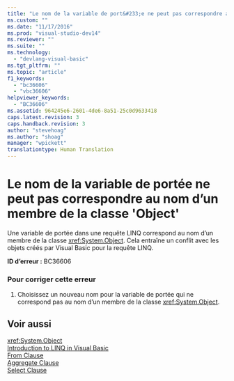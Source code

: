```yaml
---
title: "Le nom de la variable de port&#233;e ne peut pas correspondre au nom d’un membre de la classe &#39;Object&#39; | Microsoft Docs"
ms.custom: ""
ms.date: "11/17/2016"
ms.prod: "visual-studio-dev14"
ms.reviewer: ""
ms.suite: ""
ms.technology: 
  - "devlang-visual-basic"
ms.tgt_pltfrm: ""
ms.topic: "article"
f1_keywords: 
  - "bc36606"
  - "vbc36606"
helpviewer_keywords: 
  - "BC36606"
ms.assetid: 964245e6-2601-4de6-8a51-25c0d9633418
caps.latest.revision: 3
caps.handback.revision: 3
author: "stevehoag"
ms.author: "shoag"
manager: "wpickett"
translationtype: Human Translation
---
```

# Le nom de la variable de port&#233;e ne peut pas correspondre au nom d’un membre de la classe &#39;Object&#39;
Une variable de portée dans une requête LINQ correspond au nom d’un membre de la classe <xref:System.Object>. Cela entraîne un conflit avec les objets créés par Visual Basic pour la requête LINQ.  
  
 **ID d’erreur :** BC36606  
  
### Pour corriger cette erreur  
  
1.  Choisissez un nouveau nom pour la variable de portée qui ne correspond pas au nom d’un membre de la classe <xref:System.Object>.  
  
## Voir aussi  
 <xref:System.Object>   
 [Introduction to LINQ in Visual Basic](../../visual-basic/programming-guide/language-features/linq/introduction-to-linq.md)   
 [From Clause](../../visual-basic/language-reference/queries/from-clause.md)   
 [Aggregate Clause](../../visual-basic/language-reference/queries/aggregate-clause.md)   
 [Select Clause](../../visual-basic/language-reference/queries/select-clause.md)